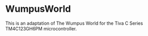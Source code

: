 # WumpusWorld
This is an adaptation of The Wumpus World for the Tiva C Series TM4C123GH6PM microcontroller.

